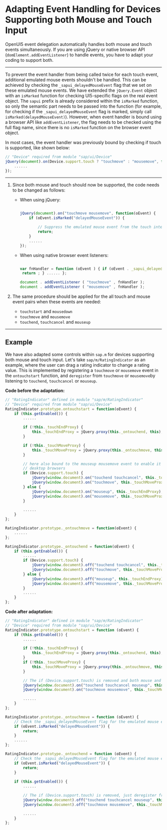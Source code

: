 <!-- loiob54d7d73eff245d3ab91b96e21177ebf -->

# Adapting Event Handling for Devices Supporting both Mouse and Touch Input

OpenUI5 event delegation automatically handles both mouse and touch events simultaneously. If you are using jQuery or native browser API \(`domElement.addEventListener`\) to handle events, you have to adapt your coding to support both.

***

To prevent the event handler from being called twice for each touch event, additional emulated mouse events shouldn't be handled. This can be achieved by checking the `_sapui_delayedMouseEvent` flag that we set on these emulated mouse events. We have extended the `jQuery.Event` object with an `isMarked` function for checking UI5-specific flags on the real event object. The `sapui` prefix is already considered within the `isMarked` function, so only the semantic part needs to be passed into the function \(for example, for checking if the `_sapui_delayedMouseEvent` flag is marked, simply call `isMarked(delayedMouseEvent)`\). However, when event handler is bound using a browser API like `addEventListener`, the flag needs to be checked using the full flag name, since there is no `isMarked` function on the browser event object.

In most cases, the event handler was previously bound by checking if touch is supported, like shown below:

```js
// "Device" required from module "sap/ui/Device"
jQuery(document).on(Device.support.touch ? "touchmove" : "mousemove", function(oEvent) {
    ......
});
```

***

1.  Since both mouse and touch should now be supported, the code needs to be changed as follows:

    -   When using jQuery:

        ```js
        
        jQuery(document).on("touchmove mousemove", function(oEvent) {
            if (oEvent.isMarked("delayedMouseEvent")) {
        
                // Suppress the emulated mouse event from the touch interface
                return;
            }
            ......
        });
        ```

    -   When using native browser event listeners:

        ```js
        
        var fnHandler = function (oEvent ) { if (oEvent . _sapui_delayedMouseEvent ) { // Suppress the emulated mouse event from the touch interface
         return ; } ...... };
        
        document . addEventListener ( "touchmove" , fnHandler );
        document . addEventListener ( "mousemove" , fnHandler );
        ```


2.  The same procedure should be applied for the all touch and mouse event pairs when these events are needed:

    -   `touchstart` and `mousedown`
    -   `touchmove` and `mousemove`
    -   `touchend`, `touchcancel` and `mouseup`


***

## Example

We have also adapted some controls within `sap.m` for devices supporting both mouse and touch input. Let's take `sap/m/RatingIndicator` as an example, where the user can drag a rating indicator to change a rating value. This is implemented by registering a `touchmove` or `mousemove` event in the `ontouchstart` function, and `deregister` from `touchmove` or `mousemove`by listening to `touchend`, `touchcancel` or `mouseup`.

**Code before the adaptation:**

```js
// "RatingIndicator" defined in module "sap/m/RatingIndicator"
// "Device" required from module "sap/ui/Device"
RatingIndicator.prototype.ontouchstart = function(oEvent) {
    if (this.getEnabled()) {
        ......

        if (!this._touchEndProxy) {
            this._touchEndProxy = jQuery.proxy(this._ontouchend, this);
        }

        if (!this._touchMoveProxy) {
            this._touchMoveProxy = jQuery.proxy(this._ontouchmove, this);
        }

        // here also bound to the mouseup mousemove event to enable it working in
        // desktop browsers
        if (Device.support.touch) {
            jQuery(window.document).on("touchend touchcancel", this._touchEndProxy);
            jQuery(window.document).on("touchmove", this._touchMoveProxy);
        } else {
            jQuery(window.document).on("mouseup", this._touchEndProxy);
            jQuery(window.document).on("mousemove", this._touchMoveProxy);
        }

        ......
    }
};

RatingIndicator.prototype._ontouchmove = function(oEvent) {
    ......
};

RatingIndicator.prototype._ontouchend = function(oEvent) {
    if (this.getEnabled()) {
        ......
        if (Device.support.touch) {
            jQuery(window.document).off("touchend touchcancel", this._touchEndProxy);
            jQuery(window.document).off("touchmove", this._touchMoveProxy);
        } else {
            jQuery(window.document).off("mouseup", this._touchEndProxy);
            jQuery(window.document).off("mousemove", this._touchMoveProxy);
        }
        ......
    }
};
```

**Code after adaptation:**

```js
// "RatingIndicator" defined in module "sap/m/RatingIndicator"
// "Device" required from module "sap/ui/Device"
RatingIndicator.prototype.ontouchstart = function (oEvent) {
    if (this.getEnabled()) {
        ......

        if (!this._touchEndProxy) {
            this._touchEndProxy = jQuery.proxy(this._ontouchend, this);
        }
        if (!this._touchMoveProxy) {
            this._touchMoveProxy = jQuery.proxy(this._ontouchmove, this);
        }

        // The if (Device.support.touch) is removed and both mouse and touch events are supported always
        jQuery(window.document).on("touchend touchcancel mouseup", this._touchEndProxy);
        jQuery(window.document).on("touchmove mousemove", this._touchMoveProxy);

        ......
    }
};

RatingIndicator.prototype._ontouchmove = function (oEvent) {
    // Check the _sapui_delayedMouseEvent flag for the emulated mouse event from the touch interface
    if (oEvent.isMarked("delayedMouseEvent")) {
        return;
    }
    ......
};

RatingIndicator.prototype._ontouchend = function (oEvent) {
    // Check the _sapui_delayedMouseEvent flag for the emulated mouse event from the touch interface
    if (oEvent.isMarked("delayedMouseEvent")) {
        return;
    }
    
    if (this.getEnabled()) {
        ......

        // The if (Device.support.touch) is removed, just deregister from every event
        jQuery(window.document).off("touchend touchcancel mouseup", this._touchEndProxy);
        jQuery(window.document).off("touchmove mousemove", this._touchMoveProxy);

        ......
    }
};
```

